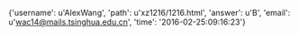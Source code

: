 {'username': u'AlexWang', 'path': u'xz1216/1216.html', 'answer': u'B', 'email': u'wac14@mails.tsinghua.edu.cn', 'time': '2016-02-25:09:16:23'}